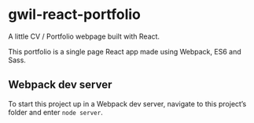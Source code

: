 # gwil-react-portfolio
A little CV / Portfolio webpage built with React.

This portfolio is a single page React app made using Webpack, ES6 and Sass.

## Webpack dev server

To start this project up in a Webpack dev server, navigate to this project’s folder and enter `node server`.
